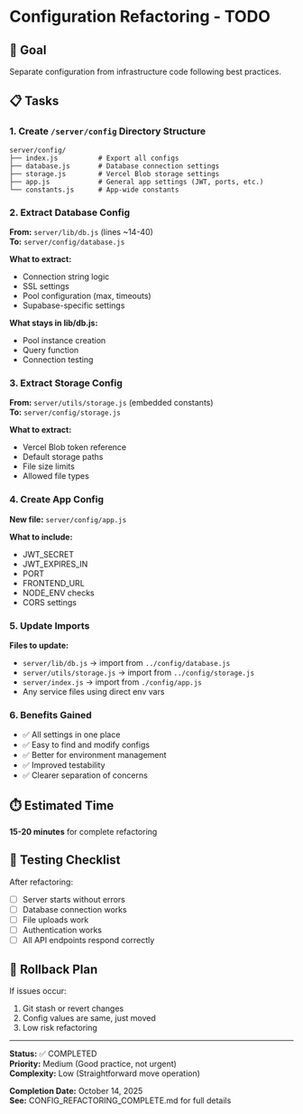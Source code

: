 # Configuration Refactoring - TODO

## 🎯 Goal
Separate configuration from infrastructure code following best practices.

## 📋 Tasks

### 1. Create `/server/config` Directory Structure
```
server/config/
├── index.js          # Export all configs
├── database.js       # Database connection settings
├── storage.js        # Vercel Blob storage settings
├── app.js            # General app settings (JWT, ports, etc.)
└── constants.js      # App-wide constants
```

### 2. Extract Database Config
**From:** `server/lib/db.js` (lines ~14-40)  
**To:** `server/config/database.js`

**What to extract:**
- Connection string logic
- SSL settings
- Pool configuration (max, timeouts)
- Supabase-specific settings

**What stays in lib/db.js:**
- Pool instance creation
- Query function
- Connection testing

### 3. Extract Storage Config
**From:** `server/utils/storage.js` (embedded constants)  
**To:** `server/config/storage.js`

**What to extract:**
- Vercel Blob token reference
- Default storage paths
- File size limits
- Allowed file types

### 4. Create App Config
**New file:** `server/config/app.js`

**What to include:**
- JWT_SECRET
- JWT_EXPIRES_IN
- PORT
- FRONTEND_URL
- NODE_ENV checks
- CORS settings

### 5. Update Imports
**Files to update:**
- `server/lib/db.js` → import from `../config/database.js`
- `server/utils/storage.js` → import from `../config/storage.js`
- `server/index.js` → import from `./config/app.js`
- Any service files using direct env vars

### 6. Benefits Gained
- ✅ All settings in one place
- ✅ Easy to find and modify configs
- ✅ Better for environment management
- ✅ Improved testability
- ✅ Clearer separation of concerns

## ⏱️ Estimated Time
**15-20 minutes** for complete refactoring

## 📝 Testing Checklist
After refactoring:
- [ ] Server starts without errors
- [ ] Database connection works
- [ ] File uploads work
- [ ] Authentication works
- [ ] All API endpoints respond correctly

## 🔄 Rollback Plan
If issues occur:
1. Git stash or revert changes
2. Config values are same, just moved
3. Low risk refactoring

---

**Status:** ✅ COMPLETED  
**Priority:** Medium (Good practice, not urgent)  
**Complexity:** Low (Straightforward move operation)

**Completion Date:** October 14, 2025  
**See:** CONFIG_REFACTORING_COMPLETE.md for full details

